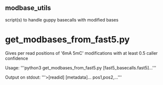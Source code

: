 ## modbase_utils
script(s) to handle guppy basecalls with modified bases


# get_modbases_from_fast5.py
Gives per read positions of '6mA 5mC' modifications with at least 0.5 caller confidence

Usage:
'''python3 get_modbases_from_fast5.py [fast5_basecalls.fast5]...'''

Output on stdout:
'''>[readid] [metadata]...
pos1,pos2,...'''
